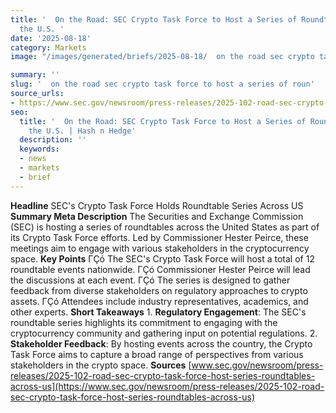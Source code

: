 ```yaml
---
title: '  On the Road: SEC Crypto Task Force to Host a Series of Roundtables Across
  the U.S. '
date: '2025-08-18'
category: Markets
image: "/images/generated/briefs/2025-08-18/  on the road sec crypto task force to host a series of roun.jpg"

summary: ''
slug: '  on the road sec crypto task force to host a series of roun'
source_urls:
- https://www.sec.gov/newsroom/press-releases/2025-102-road-sec-crypto-task-force-host-series-roundtables-across-us
seo:
  title: '  On the Road: SEC Crypto Task Force to Host a Series of Roundtables Across
    the U.S. | Hash n Hedge'
  description: ''
  keywords:
  - news
  - markets
  - brief
---
```


**Headline** SEC's Crypto Task Force Holds Roundtable Series Across US  **Summary Meta Description** The Securities and Exchange Commission (SEC) is hosting a series of roundtables across the United States as part of its Crypto Task Force efforts. Led by Commissioner Hester Peirce, these meetings aim to engage with various stakeholders in the cryptocurrency space.  **Key Points**  ΓÇó The SEC's Crypto Task Force will host a total of 12 roundtable events nationwide. ΓÇó Commissioner Hester Peirce will lead the discussions at each event. ΓÇó The series is designed to gather feedback from diverse stakeholders on regulatory approaches to crypto assets. ΓÇó Attendees include industry representatives, academics, and other experts.  **Short Takeaways**  1. **Regulatory Engagement**: The SEC's roundtable series highlights its commitment to engaging with the cryptocurrency community and gathering input on potential regulations. 2. **Stakeholder Feedback**: By hosting events across the country, the Crypto Task Force aims to capture a broad range of perspectives from various stakeholders in the crypto space.  **Sources** [www.sec.gov/newsroom/press-releases/2025-102-road-sec-crypto-task-force-host-series-roundtables-across-us](https://www.sec.gov/newsroom/press-releases/2025-102-road-sec-crypto-task-force-host-series-roundtables-across-us) 
